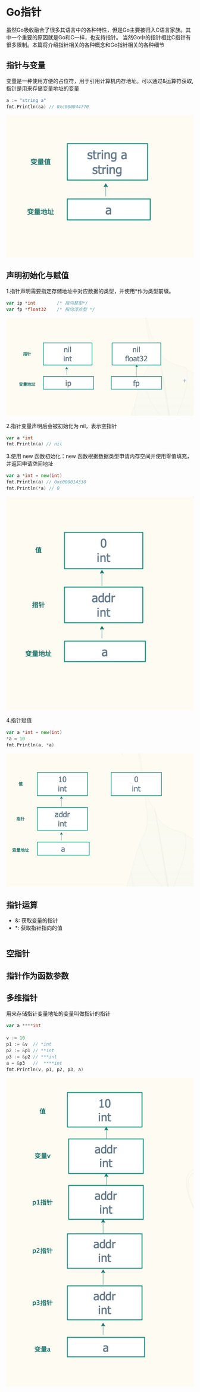 # Go指针

虽然Go吸收融合了很多其语言中的各种特性，但是Go主要被归入C语言家族。其中一个重要的原因就是Go和C一样，也支持指针。 当然Go中的指针相比C指针有很多限制。本篇将介绍指针相关的各种概念和Go指针相关的各种细节

## 指针与变量

变量是一种使用方便的占位符，用于引用计算机内存地址。可以通过&运算符获取, 指针是用来存储变量地址的变量

```go
a := "string a"
fmt.Println(&a) // 0xc000044770
```

![pointer_addr_var](../../image/pointer_addr_var.png)

## 声明初始化与赋值

1.指针声明需要指定存储地址中对应数据的类型，并使用*作为类型前缀。

```go
var ip *int        /* 指向整型*/
var fp *float32    /* 指向浮点型 */
```

![pointer_del](../../image/pointer_del.png)

2.指针变量声明后会被初始化为 nil，表示空指针

```go
var a *int
fmt.Println(a) // nil
```

3.使用 new 函数初始化：new 函数根据数据类型申请内存空间并使用零值填充，并返回申请空间地址

```go
var a *int = new(int)
fmt.Println(a) // 0xc000014330
fmt.Println(*a) // 0
```

![pointer_del](../../image/pointer_del_fill.png)

4.指针赋值

```go
var a *int = new(int)
*a = 10
fmt.Println(a, *a)
```

![pointer_del](../../image/pointer_fill1.png)

## 指针运算

+ &: 获取变量的指针
+ *: 获取指针指向的值

```go

```

## 空指针

## 指针作为函数参数

## 多维指针

用来存储指针变量地址的变量叫做指针的指针

```go
var a ****int

v := 10
p1 := &v  // *int
p2 := &p1 // **int
p3 := &p2 // ***int
a = &p3   //  ****int
fmt.Println(v, p1, p2, p3, a)
```

![pointer_del](../../image/pointer_pppp.png)
